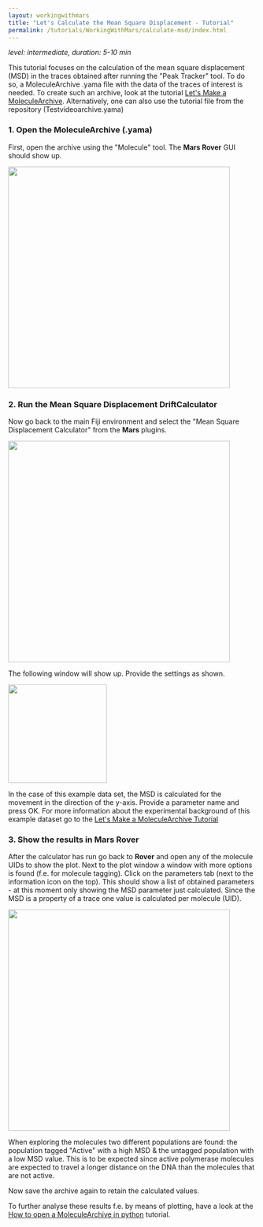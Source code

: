 ```yaml
---
layout: workingwithmars
title: "Let's Calculate the Mean Square Displacement - Tutorial"
permalink: /tutorials/WorkingWithMars/calculate-msd/index.html
---
```


_level: intermediate, duration: 5-10 min_

This tutorial focuses on the calculation of the mean square displacement (MSD) in the traces obtained after running the "Peak Tracker" tool. To do so, a MoleculeArchive .yama file with the data of the traces of interest is needed. To create such an archive, look at the tutorial [Let's Make a MoleculeArchive](https://duderstadt-lab.github.io/mars-docs/tutorials/create-a-Molecule-Archive/). Alternatively, one can also use the tutorial file from the repository (Testvideoarchive.yama)

### 1. Open the MoleculeArchive (.yama)
First, open the archive using the "Molecule" tool. The **Mars Rover** GUI should show up.

<img align='center' src='{{site.baseurl}}/tutorials/img/TMSD/img1.png' width='450' />

### 2. Run the Mean Square Displacement DriftCalculator
Now go back to the main Fiji environment and select the "Mean Square Displacement Calculator" from the **Mars** plugins.

<img align='center' src='{{site.baseurl}}/tutorials/img/TMSD/img2.jpg' width='450' />

The following window will show up. Provide the settings as shown.

<img align='center' src='{{site.baseurl}}/tutorials/img/TMSD/img3.png' width='200' />

In the case of this example data set, the MSD is calculated for the movement in the direction of the y-axis. Provide a parameter name and press OK.
For more information about the experimental background of this example dataset go to the [Let's Make a MoleculeArchive Tutorial](https://duderstadt-lab.github.io/mars-docs/tutorials/create-a-Molecule-Archive/)



### 3. Show the results in Mars Rover
After the calculator has run go back to **Rover** and open any of the molecule UIDs to show the plot. Next to the plot window a window with more options is found (f.e. for molecule tagging). Click on the parameters tab (next to the information icon on the top). This should show a list of obtained parameters - at this moment only showing the MSD parameter just calculated. Since the MSD is a property of a trace one value is calculated per molecule (UID).

<img align='center' src='{{site.baseurl}}/tutorials/img/TMSD/img4.png' width='450' />

When exploring the molecules two different populations are found: the population tagged "Active" with a high MSD & the untagged population with a low MSD value. This is to be expected since active polymerase molecules are expected to travel a longer distance on the DNA than the molecules that are not active.

Now save the archive again to retain the calculated values.

To further analyse these results f.e. by means of plotting, have a look at the [How to open a MoleculeArchive in python](https://duderstadt-lab.github.io/mars-docs/tutorials/open-a-Molecule-Archive-in-Python/) tutorial.
